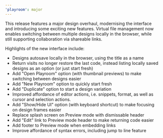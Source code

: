 ```yaml
---
'playroom': major
---
```


This release features a major design overhaul, modernising the interface and introducing some exciting new features.
Virtual file management now enables switching between multiple designs locally in the browser, while still supporting collaboration via shareable links.

Highlights of the new interface include:

- Designs autosave locally in the browser, using the title as a name
- Return visits no longer restore the last code, instead listing locally saved designs as an option (or just start fresh)
- Add "Open Playroom" option (with thumbnail previews) to make switching between designs easier
- Add "New Playroom" option to quickly start fresh
- Add "Duplicate" option to start a design variation
- Improved affordance of editor actions, i.e. snippets, format, as well as cursor and selection actions.
- Add "Show/Hide UI" option (with keyboard shortcut) to make focusing on design frames easier
- Replace splash screen on Preview mode with dismissable header
- Add "Edit" link to Preview mode header to make returning code easier
- Add footer to Preview mode when embedding links
- Improve affordance of syntax errors, including jump to line feature
